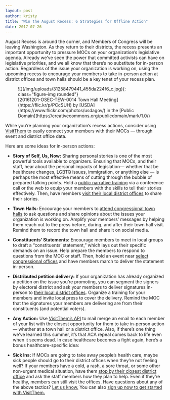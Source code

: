 ```yaml
---
layout: post
author: kristy
title: "Win the August Recess: 6 Strategies for Offline Action"
date: 2017-07-26
---
```


August Recess is around the corner, and Members of Congress will be leaving Washington. As they return to their districts, the recess presents an important opportunity to pressure MOCs on your organization’s legislative agenda. Already we’ve seen the power that committed activists can have on legislative priorities, and we all know that there’s no substitute for in-person action. Regardless of the issue your organization is working on, using the upcoming recess to encourage your members to take in-person action at district offices and town halls should be a key tenet of your recess plan.

<figure markdown="1">
![](/img/uploads/31258479441_455da224f6_c.jpg){: class="figure-img rounded"}
<figcaption class="figure-caption" markdown="1">
[20161201-OSEC-TEW-0014 Town Hall Meeting](https://flic.kr/p/PCcSUH) by [USDA](https://www.flickr.com/photos/usdagov/) in the [Public Domain](https://creativecommons.org/publicdomain/mark/1.0/)
</figcaption>
</figure>



While you’re planning your organization’s recess actions, consider using [VisitThem](https://www.visitthem.org/) to easily connect your members with their MOCs — through event and district office data. 

Here are some ideas for in-person actions:

* **Story of Self, Us, Now:** Sharing personal stories is one of the most powerful tools available to organizers. Ensuring that MOCs, and their staff, hear about the personal impacts of legislation— whether that be healthcare changes, LGBTQ issues, immigration, or anything else — is perhaps the most effective means of cutting through the bubble of prepared talking points. Hold a [public narrative training](https://campaigntips.wordpress.com/public-narrative-training/) via a conference call or the web to equip your members with the skills to tell their stories effectively. Then, have members [visit their local district offices](https://www.visitthem.org/) to share their stories.
* **Town Halls:** Encourage your members to [attend congressional town halls](https://www.visitthem.org/) to ask questions and share opinions about the issues your organization is working on. Amplify your members’ messages by helping them reach out to the press before, during, and after their town hall visit. Remind them to record the town hall and share it on social media.
* **Constituents’ Statements:** Encourage members to meet in local groups to draft a “constituents’ statement,” which lays out their specific demands on an issue. Help prepare the members to respond to questions from the MOC or staff. Then, hold an event near [select congressional offices](https://www.visitthem.org/) and have members march to deliver the statement in-person.
* **Distributed petition delivery:** If your organization has already organized a petition on the issue you’re promoting, you can segment the signers by electoral district and ask your members to deliver signatures in-person to [their local district offices](https://www.visitthem.org/). Organize a training for your members and invite local press to cover the delivery. Remind the MOC that the signatures your members are delivering are from their constituents (and potential voters).
* **Any Action:** Use [VisitThem’s API](https://www.visitthem.org/) to mail merge an email to each member of your list with the closest opportunity for them to take in-person action — whether at a town hall or a district office.
Also, if there’s one thing we’ve learned this summer, it’s that ACA repeal comes back to life even when it seems dead. In case healthcare becomes a fight again, here’s a bonus healthcare-specific idea:

* **Sick Ins:** If MOCs are going to take away people’s health care, maybe sick people should go to their district offices when they’re not feeling well? If your members have a cold, a rash, a sore throat, or some other non-urgent medical situation, have them [stop by their closest district office](https://www.visitthem.org/) and ask the staff members how they plan to help. Even if they’re healthy, members can still visit the offices.
Have questions about any of the above tactics? [Let us know.](mailto:talk@visitthem.org) You can also [sign up now to get started with VisitThem.](https://www.visitthem.org/)

